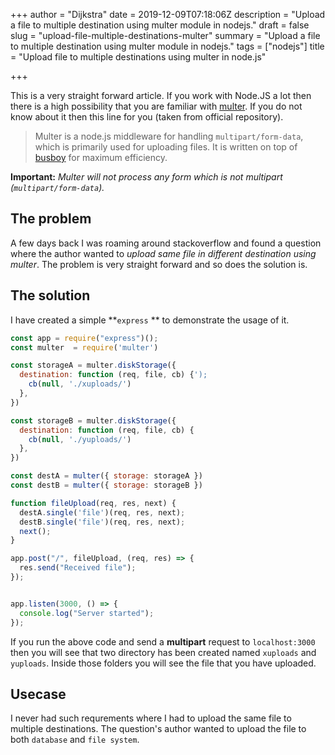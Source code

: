 +++
author = "Dijkstra"
date = 2019-12-09T07:18:06Z
description = "Upload a file to multiple destination using multer module in nodejs."
draft = false
slug = "upload-file-multiple-destinations-multer"
summary = "Upload a file to multiple destination using multer module in nodejs."
tags = ["nodejs"]
title = "Upload file to multiple destinations using multer in node.js"

+++


This is a very straight forward article. If you work with Node.JS a lot then there is a high possibility that you are familiar with [multer](https://www.npmjs.com/package/multer). If you do not know about it then this line for you (taken from official repository).

> Multer is a node.js middleware for handling `multipart/form-data`, which is primarily used for uploading files. It is written on top of [busboy](https://github.com/mscdex/busboy) for maximum efficiency.

**Important:** _Multer will not process any form which is not multipart (`multipart/form-data`)._

## The problem

A few days back I was roaming around stackoverflow and found a question where the author wanted to _upload same file in different destination using multer_. The problem is very straight forward and so does the solution is.

## The solution

I have created a simple  **`express` ** to demonstrate the usage of it.

```javascript
const app = require("express")();
const multer  = require('multer')

const storageA = multer.diskStorage({
  destination: function (req, file, cb) {');
    cb(null, './xuploads/')
  },
})

const storageB = multer.diskStorage({
  destination: function (req, file, cb) {
    cb(null, './yuploads/')
  },
})

const destA = multer({ storage: storageA })
const destB = multer({ storage: storageB })

function fileUpload(req, res, next) {
  destA.single('file')(req, res, next);
  destB.single('file')(req, res, next);
  next();
}

app.post("/", fileUpload, (req, res) => {
  res.send("Received file");
});


app.listen(3000, () => {
  console.log("Server started");
});

```

If you run the above code and send a **multipart** request to `localhost:3000` then you will see that two directory has been created named `xuploads` and `yuploads`. Inside those folders you will see the file that you have uploaded.

## Usecase

I never had such requrements where I had to upload the same file to multiple destinations. The question's author wanted to upload the file to both `database` and `file system`.

